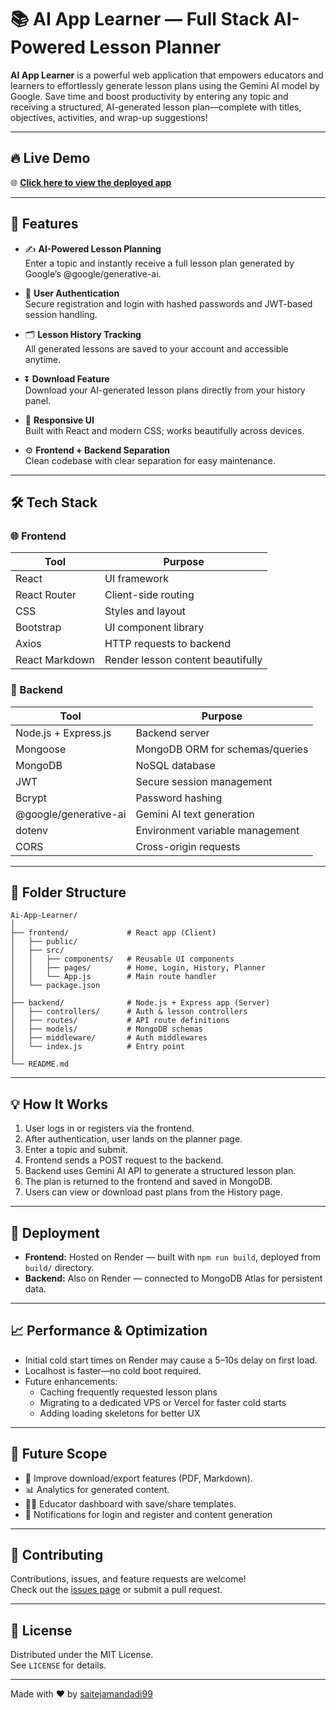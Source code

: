# 📚 AI App Learner — Full Stack AI-Powered Lesson Planner

**AI App Learner** is a powerful web application that empowers educators and learners to effortlessly generate lesson plans using the Gemini AI model by Google. Save time and boost productivity by entering any topic and receiving a structured, AI-generated lesson plan—complete with titles, objectives, activities, and wrap-up suggestions!

---

## 🔥 Live Demo

🌐 **[Click here to view the deployed app](https://ai-app-learner-frontend.onrender.com)**  


---

## 🧠 Features

- ✍️ **AI-Powered Lesson Planning**  
  Enter a topic and instantly receive a full lesson plan generated by Google’s @google/generative-ai.

- 👤 **User Authentication**  
  Secure registration and login with hashed passwords and JWT-based session handling.

- 🗂 **Lesson History Tracking**  
  All generated lessons are saved to your account and accessible anytime.

- ⏬ **Download Feature**  
  Download your AI-generated lesson plans directly from your history panel.

- 📱 **Responsive UI**  
  Built with React and modern CSS; works beautifully across devices.

- ⚙️ **Frontend + Backend Separation**  
  Clean codebase with clear separation for easy maintenance.

---

## 🛠️ Tech Stack

### 🌐 Frontend

| Tool         | Purpose                                 |
| ------------ | --------------------------------------- |
| React        | UI framework                            |
| React Router | Client-side routing                     |
| CSS          | Styles and layout                       |
| Bootstrap    | UI component library                    |
| Axios        | HTTP requests to backend                |
| React Markdown | Render lesson content beautifully     |
       

### 🔧 Backend

| Tool                     | Purpose                                 |
| ------------------------ | --------------------------------------- |
| Node.js + Express.js     | Backend server                          |
| Mongoose                 | MongoDB ORM for schemas/queries         |
| MongoDB                  | NoSQL database                          |
| JWT                      | Secure session management               |
| Bcrypt                   | Password hashing                        |
| @google/generative-ai    | Gemini AI text generation               |
| dotenv                   | Environment variable management         |
| CORS                     | Cross-origin requests                   |

---

## 🧾 Folder Structure

```
Ai-App-Learner/
│
├── frontend/             # React app (Client)
│   ├── public/
│   ├── src/
│   │   ├── components/   # Reusable UI components
│   │   ├── pages/        # Home, Login, History, Planner
│   │   └── App.js        # Main route handler
│   └── package.json
│
├── backend/              # Node.js + Express app (Server)
│   ├── controllers/      # Auth & lesson controllers
│   ├── routes/           # API route definitions
│   ├── models/           # MongoDB schemas
│   ├── middleware/       # Auth middlewares
│   └── index.js          # Entry point
│
└── README.md
```

---

## 💡 How It Works

1. User logs in or registers via the frontend.
2. After authentication, user lands on the planner page.
3. Enter a topic and submit.
4. Frontend sends a POST request to the backend.
5. Backend uses Gemini AI API to generate a structured lesson plan.
6. The plan is returned to the frontend and saved in MongoDB.
7. Users can view or download past plans from the History page.

---

## 🚀 Deployment

- **Frontend:** Hosted on Render — built with `npm run build`, deployed from `build/` directory.
- **Backend:** Also on Render — connected to MongoDB Atlas for persistent data.

---

## 📈 Performance & Optimization

- Initial cold start times on Render may cause a 5–10s delay on first load.
- Localhost is faster—no cold boot required.
- Future enhancements:
  - Caching frequently requested lesson plans
  - Migrating to a dedicated VPS or Vercel for faster cold starts
  - Adding loading skeletons for better UX

---

## 🎯 Future Scope
- 🔄 Improve download/export features (PDF, Markdown).
- 📊 Analytics for generated content.
- 🧑‍🏫 Educator dashboard with save/share templates.
- 🔔 Notifications for login and register and content generation

---

## 🤝 Contributing

Contributions, issues, and feature requests are welcome!  
Check out the [issues page](https://github.com/saitejamandadi99/Ai-App-Learner/issues) or submit a pull request.

---

## 📄 License

Distributed under the MIT License.  
See `LICENSE` for details.

---

Made with ❤️ by [saitejamandadi99](https://github.com/saitejamandadi99)
